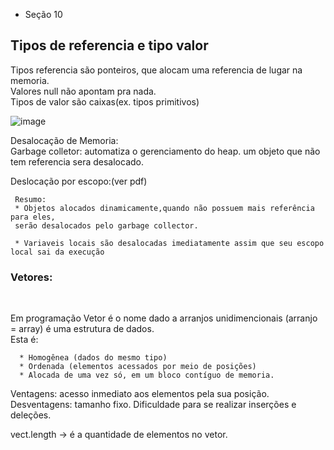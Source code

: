 
* Seção 10
<h2>Tipos de referencia e tipo valor</h2>
<p> Tipos referencia são ponteiros, que alocam uma referencia de lugar na memoria.<br>
	 Valores null não apontam pra nada.<br>
	 Tipos de valor são caixas(ex. tipos primitivos)<br>
  
  ![image](https://github.com/user-attachments/assets/7c5d2360-c564-467c-bfd7-cddebfff8b9c)

	 
Desalocação de Memoria: <br>
Garbage colletor: automatiza o gerenciamento do heap.
um objeto que não tem referencia sera desalocado.
 
Deslocação por escopo:(ver pdf)

	 Resumo:
	 * Objetos alocados dinamicamente,quando não possuem mais referência para eles, 
	 serão desalocados pelo garbage collector.
	 
	 * Variaveis locais são desalocadas imediatamente assim que seu escopo local sai da execução
</p>
<h3>Vetores:</h3> <br>
<p>
Em programação Vetor é o nome dado a arranjos unidimencionais (arranjo = array) é uma estrutura de dados. <br>
Esta é: <br>

	  * Homogênea (dados do mesmo tipo)
	  * Ordenada (elementos acessados por meio de posições)
	  * Alocada de uma vez só, em um bloco contíguo de memoria.

Ventagens: acesso inmediato aos elementos pela sua posição.
Desventagens: tamanho fixo. Dificuldade para se realizar inserções e deleções.
</p>
vect.length -> é a quantidade de elementos no vetor.
